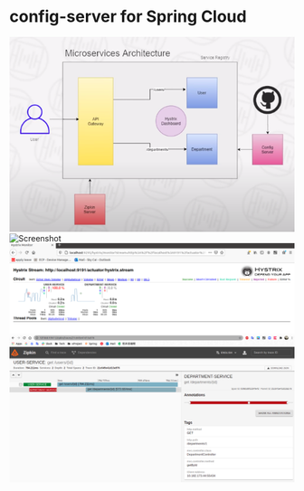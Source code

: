 # config-server for Spring Cloud
![Screenshot](msarch.png)
![Screenshot](springcloud.jpg)
![Screenshot](hystrix-dashboard.png)
![Screenshot](sleuth-zipkin.png)

